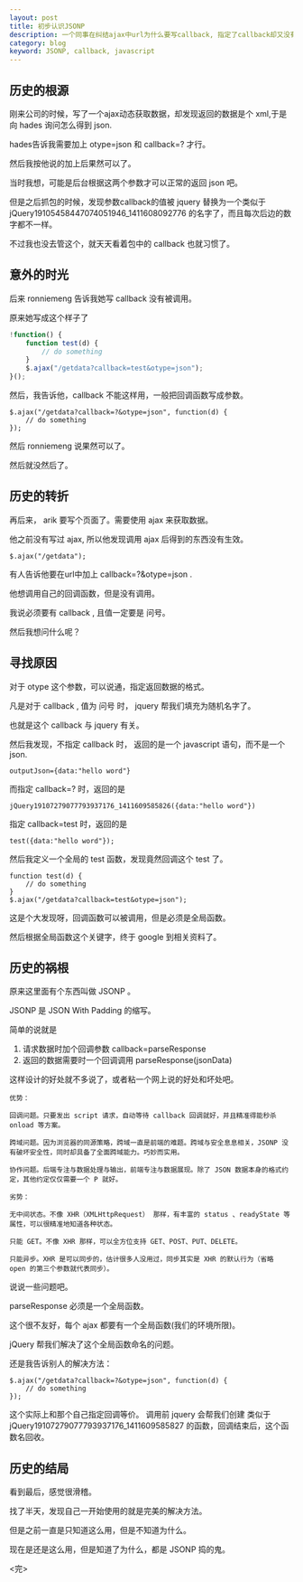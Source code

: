 ```yaml
---
layout: post
title: 初步认识JSONP
description: 一个同事在纠结ajax中url为什么要写callback, 指定了callback却又没有被调用的问题，我于是搜索了一下资料，原来是JSONP捣的鬼。
category: blog
keyword: JSONP, callback, javascript
---
```


## 历史的根源

刚来公司的时候，写了一个ajax动态获取数据，却发现返回的数据是个 xml,于是向 hades 询问怎么得到 json.

hades告诉我需要加上 otype=json 和 callback=? 才行。

然后我按他说的加上后果然可以了。


当时我想，可能是后台根据这两个参数才可以正常的返回 json 吧。

但是之后抓包的时候，发现参数callback的值被 jquery 替换为一个类似于 jQuery19105458447074051946_1411608092776 的名字了，而且每次后边的数字都不一样。

不过我也没去管这个，就天天看着包中的 callback 也就习惯了。

## 意外的时光

后来 ronniemeng 告诉我她写 callback 没有被调用。


原来她写成这个样子了

```javascript
!function() {
	function test(d) {
		// do something
	}
	$.ajax("/getdata?callback=test&otype=json");
}();
```

然后，我告诉他，callback 不能这样用，一般把回调函数写成参数。

```
$.ajax("/getdata?callback=?&otype=json", function(d) {
	// do something
});
```

然后 ronniemeng 说果然可以了。

然后就没然后了。


## 历史的转折

再后来， arik 要写个页面了。需要使用 ajax 来获取数据。

他之前没有写过 ajax, 所以他发现调用 ajax 后得到的东西没有生效。

```
$.ajax("/getdata");
```

有人告诉他要在url中加上 callback=?&otype=json .

他想调用自己的回调函数，但是没有调用。

我说必须要有 callback , 且值一定要是 问号。

然后我想问什么呢？


## 寻找原因

对于 otype 这个参数，可以说通，指定返回数据的格式。

凡是对于 callback , 值为 问号 时， jquery 帮我们填充为随机名字了。

也就是这个 callback 与 jquery 有关。

然后我发现，不指定 callback 时， 返回的是一个 javascript 语句，而不是一个 json.

```
outputJson={data:"hello word"}
```

而指定 callback=? 时，返回的是

```
jQuery19107279077793937176_1411609585826({data:"hello word"})
```

指定 callback=test 时，返回的是

```
test({data:"hello word"});
```


然后我定义一个全局的 test 函数，发现竟然回调这个 test 了。

```
function test(d) {
	// do something
}
$.ajax("/getdata?callback=test&otype=json");
```

这是个大发现呀，回调函数可以被调用，但是必须是全局函数。

然后根据全局函数这个关键字，终于 google 到相关资料了。

## 历史的祸根

原来这里面有个东西叫做 JSONP 。

JSONP 是 JSON With Padding 的缩写。

简单的说就是

1. 请求数据时加个回调参数 callback=parseResponse
2. 返回的数据需要时一个回调调用 parseResponse(jsonData)

这样设计的好处就不多说了，或者粘一个网上说的好处和坏处吧。

```
优势：

回调问题。只要发出 script 请求，自动等待 callback 回调就好，并且精准得能秒杀 onload 等方案。

跨域问题。因为浏览器的同源策略，跨域一直是前端的难题。跨域与安全息息相关，JSONP 没有破坏安全性，同时却具备了全面跨域能力。巧妙而实用。

协作问题。后端专注与数据处理与输出，前端专注与数据展现。除了 JSON 数据本身的格式约定，其他约定仅仅需要一个 P 就好。

劣势：

无中间状态。不像 XHR（XMLHttpRequest） 那样，有丰富的 status 、readyState 等属性，可以很精准地知道各种状态。

只能 GET。不像 XHR 那样，可以全方位支持 GET、POST、PUT、DELETE。

只能异步。XHR 是可以同步的，估计很多人没用过，同步其实是 XHR 的默认行为（省略 open 的第三个参数就代表同步）。
```


说说一些问题吧。

parseResponse  必须是一个全局函数。

这个很不友好，每个 ajax 都要有一个全局函数(我们的环境所限)。


jQuery 帮我们解决了这个全局函数命名的问题。


还是我告诉别人的解决方法：

```
$.ajax("/getdata?callback=?&otype=json", function(d) {
	// do something
});
```

这个实际上和那个自己指定回调等价。
调用前 jquery 会帮我们创建 类似于 jQuery19107279077793937176_1411609585827 的函数，回调结束后，这个函数名回收。


## 历史的结局


看到最后，感觉很滑稽。

找了半天，发现自己一开始使用的就是完美的解决方法。

但是之前一直是只知道这么用，但是不知道为什么。

现在是还是这么用，但是知道了为什么，都是 JSONP 捣的鬼。

<完>
